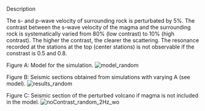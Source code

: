 Description

The s- and p-wave velocity of surrounding rock is perturbated by 5%.
The contrast between the s-wave velocity of the magma and the surrounding rock is systematically varied from 80% (low contrast) to 10% (high contrast). 
The higher the contrast, the clearer the scattering. 
The resonance recorded at the stations at the top (center stations) is not observable if the constrast is 0.5 and 0.8.

Figure A: Model for the simulation.
![model_random](https://user-images.githubusercontent.com/64535952/148917549-320cacca-16fe-450f-9107-434e5c68a537.PNG)


Figure B: Seismic sections obtained from simulations with varying A (see model).
![results_random](https://user-images.githubusercontent.com/64535952/148917553-762cfb0c-67bc-4e79-a79d-5c7b90cf2a92.png)


Figure C: Seismic section of the perturbed volcano if magma is not included in the model.
![noContrast_random_2Hz_wo](https://user-images.githubusercontent.com/64535952/148917568-18c185ee-1b3e-4b46-a268-1b4d65976573.PNG)
